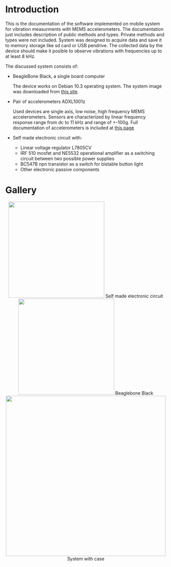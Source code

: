 Introduction
========================

This is the documentation of the software implemented on mobile system for vibration measurments with MEMS accelerometers.
The documentation just includes description of public methods and types. Private methods and types were not included. System was designed to acquire data and save it to memory storage like sd card or USB pendrive. The collected data by the device should make it posible to observe vibrations with frequencies up to at least 8 kHz.

The discussed system consists of: 
-  BeagleBone Black, a single board computer

    The device works on Debian 10.3 operating system. The system image was downloaded from [this site](https://beagleboard.org/latest-images).

- Pair of accelerometers ADXL1001z

    Used devices are single axis, low noise, high frequency MEMS accelerometers. Sensors are characterized by linear frequency response range from dc to 11 kHz and range of +-100g. Full documentation of accelerometers is included at [this page](https://www.analog.com/media/en/technical-documentation/data-sheets/ADXL1001-1002.pdf)  

- Self made electronic circuit with:
  + Linear voltage regulator L7805CV
  + IRF 510 mosfet and NE5532 operational amplifier as a switching circuit between two possible power supplies
  + BC547B npn transistor as a switch for bistable button light
  + Other electronic passive components


Gallery
========================
<center>

<img src="zdj1.jpg" width="300">

<caption>Self made electronic circuit</caption>



<img src="zdj2.jpg" width="300">

<caption>Beaglebone Black</caption>



<img src="zdj3.jpg" width="500">

<caption>System with case</caption>
</center>